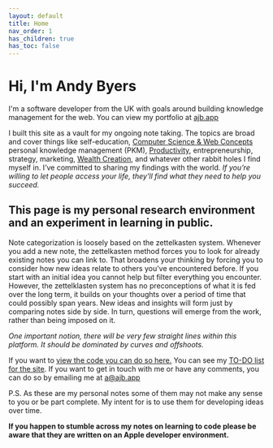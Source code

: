 ```yaml
---
layout: default
title: Home
nav_order: 1
has_children: true
has_toc: false
---
```


# Hi, I'm Andy Byers

I'm a software developer from the UK with goals around building knowledge management for the web. You can view my portfolio at [ajb.app](https://ajb.app)

I built this site as a vault for my ongoing note taking. The topics are broad and cover things like self-education, [Computer Science & Web Concepts](toc/computer-science) personal knowledge management (PKM), [Productivity](toc/productivity), entrepreneurship, strategy, marketing, [Wealth Creation](toc/wealth-creation), and whatever other rabbit holes I find myself in. I’ve committed to sharing my findings with the world. _If you’re willing to let people access your life, they’ll find what they need to help you succeed._

## This page is my personal research environment and an experiment in learning in public.

Note categorization is loosely based on the zettelkasten system. Whenever you add a new note, the zettelkasten method forces you to look for already existing notes you can link to. That broadens your thinking by forcing you to consider how new ideas relate to others you’ve encountered before. If you start with an initial idea you cannot help but filter everything you encounter. However, the zettelklasten system has no preconceptions of what it is fed over the long term, it builds on your thoughts over a period of time that could possibly span years. New ideas and insights will form just by comparing notes side by side. In turn, questions will emerge from the work, rather than being imposed on it.

_One important notion, there will be very few straight lines within this platform. It should be dominated by curves and offshoots._

If you want to [view the code you can do so here.](https://github.com/andybyers21/notes.ajb.app) You can see my [TO-DO list for the site](./notes/000131). If you want to get in touch with me or have any comments, you can do so by emailing me at <a href="mailto:a@ajb.app">a@ajb.app</a>

P.S. As these are my personal notes some of them may not make any sense to you or be part complete. My intent for is to use them for developing ideas over time.

**If you happen to stumble across my notes on learning to code please be aware that they are written on an Apple developer environment.**
